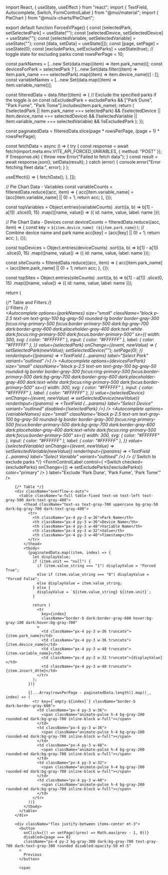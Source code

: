 import React, { useState, useEffect } from "react";
import { TextField, Autocomplete, Switch, FormControlLabel } from "@mui/material";
import { PieChart } from "@mui/x-charts/PieChart";

export default function ForcedVPage() {
  const [selectedPark, setSelectedPark] = useState("");
  const [selectedDevice, setSelectedDevice] = useState("");
  const [selectedVariable, setSelectedVariable] = useState("");
  const [data, setData] = useState([]);
  const [page, setPage] = useState(0);
  const [excludeParks, setExcludeParks] = useState(true); // toggle state for excluding parks
  const rowsPerPage = 10;

  const parkNames = [...new Set(data.map((item) => item.park_name))];
  const devicesForPark = selectedPark
    ? [...new Set(data.filter((item) => item.park_name === selectedPark).map((item) => item.device_name))]
    : [];
  const variableNames = [...new Set(data.map((item) => item.variable_name))];

  const filteredData = data.filter((item) => {
    // Exclude the specified parks if the toggle is on
    const isExcludedPark = excludeParks && ["Park Dune", "Park Fume", "Park Tome"].includes(item.park_name);
    return (
      (!selectedPark || item.park_name === selectedPark) &&
      (!selectedDevice || item.device_name === selectedDevice) &&
      (!selectedVariable || item.variable_name === selectedVariable) &&
      !isExcludedPark
    );
  });

  const paginatedData = filteredData.slice(page * rowsPerPage, (page + 1) * rowsPerPage);

  const fetchData = async () => {
    try {
      const response = await fetch(import.meta.env.VITE_API_FORCED_VARIABLES, { method: "POST" });
      if (!response.ok) {
        throw new Error("Failed to fetch data");
      }
      const result = await response.json();
      setData(result);
    } catch (error) {
      console.error("Error fetching fleet data:", error);
    }
  };

  useEffect(() => {
    fetchData();
  }, []);

  // Pie Chart Data - Variables
  const variableCounts = filteredData.reduce((acc, item) => {
    acc[item.variable_name] = (acc[item.variable_name] || 0) + 1;
    return acc;
  }, {});

  const topVariables = Object.entries(variableCounts)
    .sort((a, b) => b[1] - a[1])
    .slice(0, 15)
    .map(([name, value]) => ({ id: name, value, label: name }));

  // Pie Chart Data - Devices
  const deviceCounts = filteredData.reduce((acc, item) => {
    const key = `${item.device_name} (${item.park_name})`; // Combine device name and park name
    acc[key] = (acc[key] || 0) + 1;
    return acc;
  }, {});

  const topDevices = Object.entries(deviceCounts)
    .sort((a, b) => b[1] - a[1])
    .slice(0, 15)
    .map(([name, value]) => ({ id: name, value, label: name }));

  const siteCounts = filteredData.reduce((acc, item) => {
    acc[item.park_name] = (acc[item.park_name] || 0) + 1;
    return acc;
  }, {});

  const topSites = Object.entries(siteCounts)
    .sort((a, b) => b[1] - a[1])
    .slice(0, 15)
    .map(([name, value]) => ({ id: name, value, label: name }));

  return (
    <div className="flex flex-wrap">
      {/* Table and Filters */}
      <div className="flex-1 mb-4 divide-y divide-gray-200 rounded-lg border border-gray-200 bg-white p-4 shadow-sm dark:divide-gray-700 dark:border-gray-700 dark:bg-gray-800 md:p-6">
        {/* Filters */}
        <div className="flex space-x-4 mb-4">
          <Autocomplete
            options={parkNames}
            size="small"
            className="block p-2.5 text-sm text-gray-100 bg-gray-50 rounded-lg border border-gray-300 focus:ring-primary-500 focus:border-primary-500 dark:bg-gray-700 dark:border-gray-600 dark:placeholder-gray-400 dark:text-white dark:focus:ring-primary-500 dark:focus:border-primary-500"
            sx={{
              width: 300,
              svg: { color: "#FFFFFF" },
              input: { color: "#FFFFFF" },
              label: { color: "#FFFFFF" },
            }}
            value={selectedPark}
            onChange={(event, newValue) => {
              setSelectedPark(newValue);
              setSelectedDevice("");
              setPage(0);
            }}
            renderInput={(params) => <TextField {...params} label="Select Park" variant="outlined" />}
          />
          <Autocomplete
            options={devicesForPark}
            size="small"
            className="block p-2.5 text-sm text-gray-100 bg-gray-50 rounded-lg border border-gray-300 focus:ring-primary-500 focus:border-primary-500 dark:bg-gray-700 dark:border-gray-600 dark:placeholder-gray-400 dark:text-white dark:focus:ring-primary-500 dark:focus:border-primary-500"
            sx={{
              width: 300,
              svg: { color: "#FFFFFF" },
              input: { color: "#FFFFFF" },
              label: { color: "#FFFFFF" },
            }}
            value={selectedDevice}
            onChange={(event, newValue) => setSelectedDevice(newValue)}
            renderInput={(params) => <TextField {...params} label="Select Device" variant="outlined" disabled={!selectedPark} />}
          />
          <Autocomplete
            options={variableNames}
            size="small"
            className="block p-2.5 text-sm text-gray-100 bg-gray-50 rounded-lg border border-gray-300 focus:ring-primary-500 focus:border-primary-500 dark:bg-gray-700 dark:border-gray-600 dark:placeholder-gray-400 dark:text-white dark:focus:ring-primary-500 dark:focus:border-primary-500"
            sx={{
              width: 300,
              svg: { color: "#FFFFFF" },
              input: { color: "#FFFFFF" },
              label: { color: "#FFFFFF" },
            }}
            value={selectedVariable}
            onChange={(event, newValue) => setSelectedVariable(newValue)}
            renderInput={(params) => <TextField {...params} label="Select Variable" variant="outlined" />}
          />
          {/* Switch to exclude parks */}
          <FormControlLabel
            control={
              <Switch
                checked={excludeParks}
                onChange={() => setExcludeParks(!excludeParks)}
                color="primary"
              />
            }
            label="Exclude 'Park Dune', 'Park Fume', 'Park Tome'"
          />
        </div>

        {/* Table */}
        <div className="overflow-x-auto">
          <table className="w-full table-fixed text-sm text-left text-gray-500 dark:text-gray-400">
            <thead className="text-xs text-gray-700 uppercase bg-gray-50 dark:bg-gray-700 dark:text-gray-400">
              <tr>
                <th className="px-4 py-3 w-36">Park Name</th>
                <th className="px-4 py-3 w-36">Device Name</th>
                <th className="px-4 py-3 w-48">Variable Name</th>
                <th className="px-4 py-3 w-32">Value</th>
                <th className="px-4 py-3 w-40">Timestamp</th>
              </tr>
            </thead>
            <tbody>
              {paginatedData.map((item, index) => {
                let displayValue;
                if (item.unit == "null") {
                  if (item.value_string === "1") displayValue = "Forced True";
                  else if (item.value_string === "0") displayValue = "Forced False";
                  else displayValue = item.value_string;
                } else {
                  displayValue = `${item.value_string} ${item.unit}`;
                }

                return (
                  <tr
                    key={index}
                    className="border-b dark:border-gray-600 hover:bg-gray-100 dark:hover:bg-gray-700"
                  >
                    <td className="px-4 py-3 w-36 truncate">{item.park_name}</td>
                    <td className="px-4 py-3 w-36 truncate">{item.device_name}</td>
                    <td className="px-4 py-3 w-48 truncate">{item.variable_name}</td>
                    <td className="px-4 py-3 w-32 truncate">{displayValue}</td>
                    <td className="px-4 py-3 w-40 truncate">{item.insert_dttm}</td>
                  </tr>
                );
              })}

              {[...Array(rowsPerPage - paginatedData.length)].map((_, index) => (
                <tr key={`empty-${index}`} className="border-b dark:border-gray-600">
                  <td className="px-4 py-3 w-36">
                    <span className="animate-pulse h-4 bg-gray-200 rounded-md dark:bg-gray-700 inline-block w-full"></span>
                  </td>
                  <td className="px-4 py-3 w-36">
                    <span className="animate-pulse h-4 bg-gray-200 rounded-md dark:bg-gray-700 inline-block w-full"></span>
                  </td>
                  <td className="px-4 py-3 w-48">
                    <span className="animate-pulse h-4 bg-gray-200 rounded-md dark:bg-gray-700 inline-block w-full"></span>
                  </td>
                  <td className="px-4 py-3 w-32">
                    <span className="animate-pulse h-4 bg-gray-200 rounded-md dark:bg-gray-700 inline-block w-full"></span>
                  </td>
                  <td className="px-4 py-3 w-40">
                    <span className="animate-pulse h-4 bg-gray-200 rounded-md dark:bg-gray-700 inline-block w-full"></span>
                  </td>
                </tr>
              ))}
            </tbody>
          </table>
        </div>

        <div className="flex justify-between items-center mt-3">
          <button
            onClick={() => setPage((prev) => Math.max(prev - 1, 0))}
            disabled={page === 0}
            className="px-4 py-2 bg-gray-300 dark:bg-gray-700 text-gray-700 dark:text-gray-300 rounded disabled:opacity-50 mt-5"
          >
            Previous
          </button>

          <span
